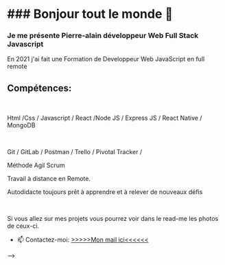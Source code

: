 
<h1>### Bonjour tout le monde 👋</h1>

<h3>Je me présente Pierre-alain développeur Web Full Stack Javascript</h3>
 
<div>
  <p>En 2021 j'ai fait une Formation de Developpeur Web JavaScript en full remote</p> 
	<h2>Compétences:</h2>
<div>

	
</br>
<div>
  <p>Html /Css / Javascript / React /Node JS / Express JS / React Native / MongoDB </p>
<br>
  <p>
Git / GitLab / Postman / Trello / Pivotal Tracker / 
  </p>
  <p>
Méthode Agil Scrum
  </p>
  <p>
Travail à distance en Remote.
</p>
<p>
Autodidacte toujours prêt à apprendre et à relever de nouveaux défis 
  </p>
</br>
<p>
Si vous allez sur mes projets vous pourrez voir dans le read-me les photos de ceux-ci.</div>
</p>



- 📫 Contactez-moi: <a href="mailto:p.laignelvergain@gmail.com">>>>>>Mon mail ici<<<<<<</a>





-->
